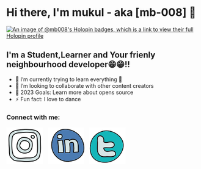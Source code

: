  # Hi there, I'm mukul - aka [mb-008] 👋 
 [![An image of @mb008's Holopin badges, which is a link to view their full Holopin profile](https://holopin.me/mb008)](https://holopin.io/@mb008)

 
## I'm a Student,Learner and Your frienly neighbourhood developer😁😁!!

- 🌱 I’m currently trying to learn everything 🤣
- 👯 I’m looking to collaborate with other content creators
- 🥅 2023 Goals: Learn more about opens source
- ⚡ Fun fact: I love to dance 
 

### Connect with me:


[![website](./ig.svg)](https://www.instagram.com/mukulsig)
 &nbsp;
[![website](./ldn.svg)](https://www.linkedin.com/in/mukul-bhardwaj-45473124)
 &nbsp;
 [![website](./twt.svg)](https://twitter.com/mukuls_twt)

 

 
 
